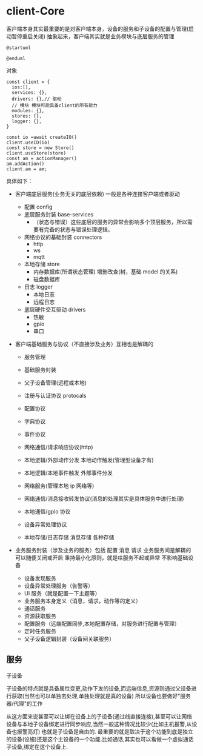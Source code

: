 # client-Core

客户端本身其实最重要的是对客户端本身，设备的服务和子设备的配置与管理(启动暂停重启关闭)
抽象起来，客户端其实就是业务模块与底层服务的管理

```plantuml
@startuml

@enduml
```

对象

```
const client = {
  ios:[],
  services: {},
  drivers: {},// 驱动
  // 模块 模块可能具备client的所有能力
  modules: {},
  stores: {},
  logger: {},
}

const io =await createIO()
client.useIO(io)
const store = new Store()
client.useStore(store)
const am = actionManager()
am.addAction()
client.am = am;

```

具体如下：

- 客户端底层服务(业务无关的底层依赖) 一般是各种连接客户端或者驱动

  - 配置 config
  - 底层服务封装 base-services
    - （状态与错误）这些底层的服务的异常会影响多个顶层服务，所以需要有完备的状态与错误处理逻辑。
  - 网络协议的基础封装 connectors
    - http
    - ws
    - mqtt
  - 本地存储 store
    - 内存数据库(所谓状态管理) 增删改查(树，基础 model 的关系)
    - 磁盘数据库
  - 日志 logger
    - 本地日志
    - 远程日志
  - 底层硬件交互驱动 drivers
    - 热敏
    - gpio
    - 串口

- 客户端基础服务与协议（不直接涉及业务）互相也是解耦的

  - 服务管理
  - 基础服务封装
  - 父子设备管理(远程或本地)

  - 注册与认证协议 protocals
  - 配置协议
  - 字典协议
  - 事件协议
  - 网络通信/请求响应协议(http)

  - 本地逻辑/外部动作分发 本地动作触发(管理型设备才有)
  - 本地逻辑/本地事件触发 外部事件分发
  - 网络服务(管理本地 ip 网络等)
  - 网络通信/消息接收转发协议(消息的处理其实是具体服务中进行处理)
  - 本地通信/gpio 协议
  - 设备异常处理协议
  - 本地存储/日志存储 消息存储 各种存储

- 业务服务封装（涉及业务的服务）包括 配置 消息 请求 业务服务间是解耦的 可以随便关闭或开启 秉持最小化原则，就是啥服务不起或异常 不影响基础设备
  - 设备发现服务
  - 设备异常处理服务（告警等）
  - UI 服务（就是配置一下主题等）
  - 业务服务本身定义（消息，请求，动作等的定义）
  - 通话服务
  - 资源获取服务
  - 配置服务（远端配置同步,本地配置存储，对服务进行配置与管理）
  - 定时任务服务
  - 父子设备逻辑封装（设备间关联服务）

## 服务

子设备

子设备的特点就是具备属性变更,动作下发的设备,而远端信息,资源则通过父设备进行获取(当然也可以单独去处理,单独处理就是真的设备)
所以设备也要做好"服务器/代理"的工作

从这方面来说甚至可以让绑在设备上的子设备(通过线直接连接),甚至可以让网络设备与本地子设备绑定进行同步响应,当然一般这种情况比较少(比如主机报警,从设备也报警亮灯)
也就是子设备是自由的.
最重要的就是取决于这个功能到底是独立的设备(设施)还是这个主设备的一个功能.比如通话,其实也可以看做一个虚拟通话子设备,绑定在这个设备上.

```

```

